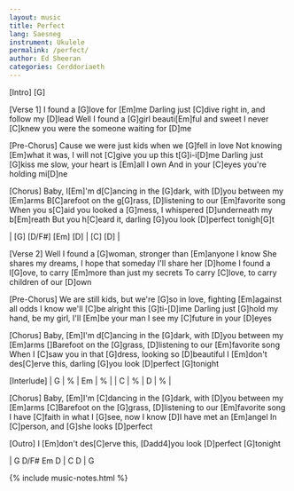 ```yaml
---
layout: music
title: Perfect
lang: Saesneg
instrument: Ukulele
permalink: /perfect/
author: Ed Sheeran
categories: Cerddoriaeth
---
```


[Intro]
[G]

[Verse 1]
I found a [G]love for [Em]me
Darling just [C]dive right in, and follow my [D]lead
Well I found a [G]girl beauti[Em]ful and sweet
I never [C]knew you were the someone waiting for [D]me

[Pre-Chorus]
Cause we were just kids when we [G]fell in love
Not knowing [Em]what it was, I will not [C]give you up this t[G]i-i[D]me
Darling just [G]kiss me slow, your heart is [Em]all I own
And in your [C]eyes you're holding mi[D]ne

[Chorus]
Baby, I[Em]'m d[C]ancing in the [G]dark, with [D]you between my [Em]arms
B[C]arefoot on the g[G]rass, [D]listening to our [Em]favorite song
When you s[C]aid you looked a [G]mess, I whispered [D]underneath my b[Em]reath
But you h[C]eard it, darling [G]you look [D]perfect tonigh[G]t

| [G] [D/F#] [Em] [D] | [C]  [D]  |

[Verse 2]
Well I found a [G]woman, stronger than [Em]anyone I know
She shares my dreams, I hope that someday I'll share her [D]home
I found a l[G]ove, to carry [Em]more than just my secrets
To carry [C]love, to carry children of our [D]own

[Pre-Chorus]
We are still kids, but we're [G]so in love, fighting [Em]against all odds
I know we'll [C]be alright this [G]ti-[D]ime
Darling just [G]hold my hand, be my girl, I'll [Em]be your man
I see my [C]future in your [D]eyes

[Chorus]
Baby, [Em]I'm d[C]ancing in the [G]dark, with [D]you between my [Em]arms
[]Barefoot on the [G]grass, [D]listening to our [Em]favorite song
When I [C]saw you in that [G]dress, looking so [D]beautiful
I [Em]don't des[C]erve this, darling [G]you look [D]perfect [G]tonight

[Interlude]
| G  | % | Em | % |
| C  | % | D  | % |

[Chorus]
Baby, [Em]I'm [C]dancing in the [G]dark, with [D]you between my [Em]arms
[C]Barefoot on the [G]grass, [D]listening to our [Em]favorite song
I have [C]faith in what I [G]see, now I know [D]I have met an [Em]angel
In [C]person, and [G]she looks [D]perfect

[Outro]
I [Em]don't des[C]erve this, [Dadd4]you look [D]perfect [G]tonight

| G D/F# Em D | C  D  | G

{% include music-notes.html %}